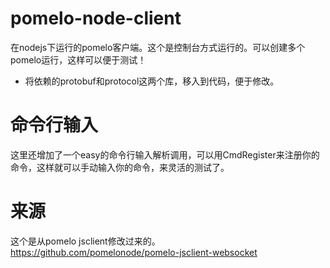 # pomelo-node-client
在nodejs下运行的pomelo客户端。这个是控制台方式运行的。可以创建多个pomelo运行，这样可以便于测试！
- 将依赖的protobuf和protocol这两个库，移入到代码，便于修改。

# 命令行输入
这里还增加了一个easy的命令行输入解析调用，可以用CmdRegister来注册你的命令，这样就可以手动输入你的命令，来灵活的测试了。

# 来源
这个是从pomelo jsclient修改过来的。
https://github.com/pomelonode/pomelo-jsclient-websocket
